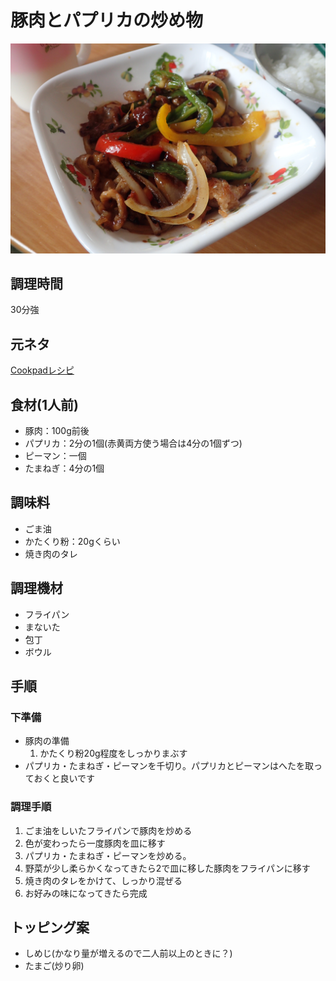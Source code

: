 # 豚肉とパプリカの炒め物

![調理写真](豚肉とパプリカの炒め物.jpg)

## 調理時間
30分強

## 元ネタ

[Cookpadレシピ](https://cookpad.com/recipe/4239258)

## 食材(1人前)
- 豚肉：100g前後
- パプリカ：2分の1個(赤黄両方使う場合は4分の1個ずつ)
- ピーマン：一個
- たまねぎ：4分の1個

## 調味料
- ごま油
- かたくり粉：20gくらい
- 焼き肉のタレ

## 調理機材
- フライパン
- まないた
- 包丁
- ボウル

## 手順

### 下準備

- 豚肉の準備
  1. かたくり粉20g程度をしっかりまぶす
- パプリカ・たまねぎ・ピーマンを千切り。パプリカとピーマンはへたを取っておくと良いです

### 調理手順

1. ごま油をしいたフライパンで豚肉を炒める
1. 色が変わったら一度豚肉を皿に移す
1. パプリカ・たまねぎ・ピーマンを炒める。
1. 野菜が少し柔らかくなってきたら2で皿に移した豚肉をフライパンに移す
1. 焼き肉のタレをかけて、しっかり混ぜる
1. お好みの味になってきたら完成

## トッピング案

- しめじ(かなり量が増えるので二人前以上のときに？)
- たまご(炒り卵)
